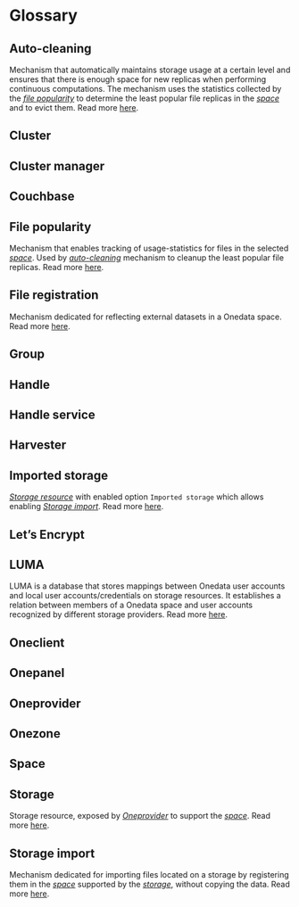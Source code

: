 # Glossary
<!-- short description of each concept with links to proper sections -->

## Auto-cleaning
Mechanism that automatically maintains storage usage at a certain 
level and ensures that there is enough space for new replicas when performing continuous computations.
The mechanism uses the statistics collected by the 
[*file popularity*](#file-popularity) to determine
the least popular file replicas in the [*space*](#space) and to evict them.
Read more [here](docs/admin-guide/oneprovider/configuration/auto-cleaning.md).

## Cluster

## Cluster manager

## Couchbase

## File popularity
Mechanism that enables tracking of usage-statistics for files in the selected [*space*](#space).
Used by [*auto-cleaning*](#auto-cleaning) mechanism to cleanup the least popular file replicas.
Read more [here](docs/admin-guide/oneprovider/configuration/file-popularity.md).

## File registration
Mechanism dedicated for reflecting external datasets in a Onedata space.
Read more [here](docs/user-guide/file-registration.md).

## Group

## Handle

## Handle service

## Harvester

## Imported storage
[*Storage resource*](#storage) with enabled option `Imported storage` which allows enabling [*Storage import*](#storage-import).
Read more [here](docs/admin-guide/oneprovider/configuration/storages.md#imported-storage).

## Let’s Encrypt

## LUMA
LUMA is a database that stores mappings between Onedata user accounts and local user accounts/credentials on storage 
resources. It establishes a relation between members of a Onedata space and user accounts recognized by different 
storage providers.
Read more [here](docs/admin-guide/oneprovider/configuration/luma.md).

## Oneclient

## Onepanel

## Oneprovider

## Onezone

## Space

## Storage
Storage resource, exposed by [*Oneprovider*](#oneprovider) to support the [*space*](#space). 
Read more [here](docs/admin-guide/oneprovider/configuration/storages.md).

## Storage import
Mechanism dedicated for importing files located on a storage by registering them in the [*space*](#space) supported by
the [*storage*](#storage), without copying the data. 
Read more [here](docs/admin-guide/oneprovider/configuration/storage-import.md).
